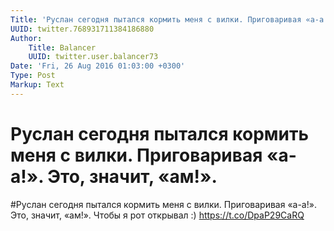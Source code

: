 ```yaml
---
Title: 'Руслан сегодня пытался кормить меня с вилки. Приговаривая «а-а!». Это, значит, «ам!».'
UUID: twitter.768931711384186880
Author:
    Title: Balancer
    UUID: twitter.user.balancer73
Date: 'Fri, 26 Aug 2016 01:03:00 +0300'
Type: Post
Markup: Text
---
```


# Руслан сегодня пытался кормить меня с вилки. Приговаривая «а-а!». Это, значит, «ам!».

#Руслан сегодня пытался кормить меня с вилки. Приговаривая
«а-а!». Это, значит, «ам!». Чтобы я рот открывал :)
https://t.co/DpaP29CaRQ